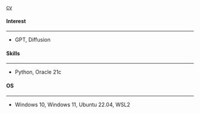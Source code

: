 [cv](https://github.com/ShinHyun-soo/ShinHyun-soo/blob/a565a028a2f6827b34db49ef4fb48f0a5253524a/cv%20(4).pdf)
#### Interest
---
- GPT, Diffusion

#### Skills
---
- Python, Oracle 21c

#### OS
---
- Windows 10, Windows 11, Ubuntu 22.04, WSL2
